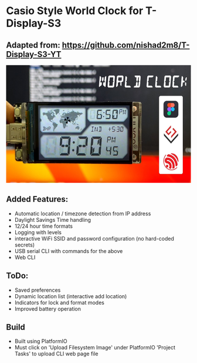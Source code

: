 # Casio Style World Clock for T-Display-S3
Adapted from: https://github.com/nishad2m8/T-Display-S3-YT
---
<img src="Assets/02-Casio-Style-World-Clock.jpg" width="640" height="320">

## Added Features:
- Automatic location / timezone detection from IP address
- Daylight Savings Time handling
- 12/24 hour time formats
- Logging with levels
- interactive WiFi SSID and password configuration (no hard-coded secrets)
- USB serial CLI with commands for the above
- Web CLI


## ToDo:
- Saved preferences
- Dynamic location list (interactive add location)
- Indicators for lock and format modes
- Improved battery operation

## Build
- Built using PlatformIO
- Must click on 'Upload Filesystem Image' under PlatformIO 'Project Tasks' to upload CLI web page file



